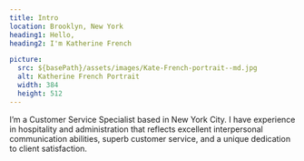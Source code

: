 ```yaml
---
title: Intro
location: Brooklyn, New York
heading1: Hello,
heading2: I'm Katherine French

picture:
  src: ${basePath}/assets/images/Kate-French-portrait--md.jpg
  alt: Katherine French Portrait
  width: 384
  height: 512
---
```


I’m a Customer Service Specialist based in New York City. I have experience in hospitality and administration that reflects excellent interpersonal communication abilities, superb customer service, and a unique dedication to client satisfaction.
